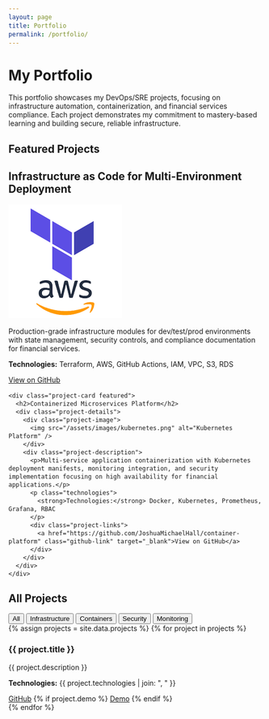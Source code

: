 ```yaml
---
layout: page
title: Portfolio
permalink: /portfolio/
---
```


# My Portfolio

This portfolio showcases my DevOps/SRE projects, focusing on infrastructure automation, containerization, and financial services compliance. Each project demonstrates my commitment to mastery-based learning and building secure, reliable infrastructure.

<div class="content-section with-divider">
  <h2>Featured Projects</h2>
  
  <div class="featured-projects">
    <div class="project-card featured with-divider">
      <h2>Infrastructure as Code for Multi-Environment Deployment</h2>
      <div class="project-details">
        <div class="project-image">
          <img src="/assets/images/terraform-aws.png" alt="Terraform AWS Infrastructure" />
        </div>
        <div class="project-description">
          <p>Production-grade infrastructure modules for dev/test/prod environments with state management, security controls, and compliance documentation for financial services.</p>
          <p class="technologies">
            <strong>Technologies:</strong> Terraform, AWS, GitHub Actions, IAM, VPC, S3, RDS
          </p>
          <div class="project-links">
            <a href="https://github.com/JoshuaMichaelHall/finapp-infrastructure" class="github-link" target="_blank">View on GitHub</a>
          </div>
        </div>
      </div>
    </div>
    
    <div class="project-card featured">
      <h2>Containerized Microservices Platform</h2>
      <div class="project-details">
        <div class="project-image">
          <img src="/assets/images/kubernetes.png" alt="Kubernetes Platform" />
        </div>
        <div class="project-description">
          <p>Multi-service application containerization with Kubernetes deployment manifests, monitoring integration, and security implementation focusing on high availability for financial applications.</p>
          <p class="technologies">
            <strong>Technologies:</strong> Docker, Kubernetes, Prometheus, Grafana, RBAC
          </p>
          <div class="project-links">
            <a href="https://github.com/JoshuaMichaelHall/container-platform" class="github-link" target="_blank">View on GitHub</a>
          </div>
        </div>
      </div>
    </div>
  </div>
</div>

<div class="content-section">
  <h2>All Projects</h2>
  
  <div class="project-filter">
    <button class="filter-btn active" data-category="all">All</button>
    <button class="filter-btn" data-category="infrastructure">Infrastructure</button>
    <button class="filter-btn" data-category="containers">Containers</button>
    <button class="filter-btn" data-category="security">Security</button>
    <button class="filter-btn" data-category="monitoring">Monitoring</button>
  </div>
  
  <div class="projects-grid">
    {% assign projects = site.data.projects %}
    {% for project in projects %}
    <div class="project-card {% if forloop.last == false %}with-divider{% endif %}" data-category="{{ project.category }}">
      <h3>{{ project.title }}</h3>
      <p>{{ project.description }}</p>
      <p class="technologies">
        <strong>Technologies:</strong> {{ project.technologies | join: ", " }}
      </p>
      <div class="project-links">
        <a href="{{ project.github }}" target="_blank">GitHub</a>
        {% if project.demo %}
        <a href="{{ project.demo }}" target="_blank">Demo</a>
        {% endif %}
      </div>
    </div>
    {% endfor %}
  </div>
</div>

<script>
  document.addEventListener('DOMContentLoaded', function() {
    const filterButtons = document.querySelectorAll('.filter-btn');
    const projectCards = document.querySelectorAll('.project-card');
    
    filterButtons.forEach(button => {
      button.addEventListener('click', function() {
        const category = this.getAttribute('data-category');
        
        // Update active button
        filterButtons.forEach(btn => btn.classList.remove('active'));
        this.classList.add('active');
        
        // Filter projects
        projectCards.forEach(card => {
          if (category === 'all' || card.getAttribute('data-category') === category) {
            card.style.display = 'block';
          } else {
            card.style.display = 'none';
          }
        });
      });
    });
  });
</script>
